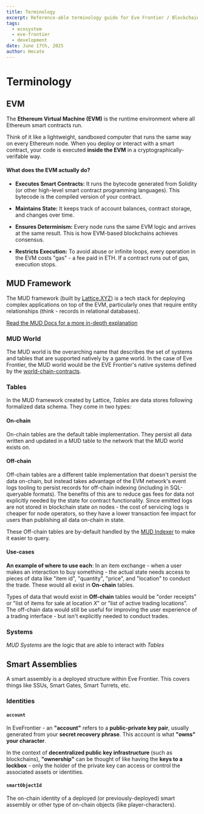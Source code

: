 ```yaml
---
title: Terminology
excerpt: Reference-able terminology guide for Eve Frontier / Blockchain
tags:
  - ecosystem
  - eve-frontier
  - development
date: June 17th, 2025
author: Hecate
---
```

# Terminology

## EVM

The **Ethereum Virtual Machine (EVM)** is the runtime environment where all Ethereum smart contracts run.

Think of it like a lightweight, sandboxed computer that runs the same way on every Ethereum node. When you deploy or interact with a smart contract, your code is executed **inside the EVM** in a cryptographically-verifable way.

#### What does the EVM actually do?

- **Executes Smart Contracts:** It runs the bytecode generated from Solidity (or other high-level smart contract programming languages). This bytecode is the compiled version of your contract.

- **Maintains State:** It keeps track of account balances, contract storage, and changes over time.

- **Ensures Determinism:** Every node runs the same EVM logic and arrives at the same result. This is how EVM-based blockchains achieves consensus.

- **Restricts Execution:** To avoid abuse or infinite loops, every operation in the EVM costs "gas" - a fee paid in ETH. If a contract runs out of gas, execution stops.

## MUD Framework

The MUD framework (built by [Lattice.XYZ](https://lattice.xyz/)) is a tech stack for deploying complex applications on top of the EVM, particularly ones that require entity relationships (think - records in relational databases).

[Read the MUD Docs for a more in-depth explanation](https://mud.dev/introduction)

### MUD World

The MUD world is the overarching name that describes the set of systems and tables that are supported natively by a game world. In the case of Eve Frontier, the MUD world would be the EVE Frontier's native systems defined by the [world-chain-contracts](https://github.com/projectawakening/world-chain-contracts).

### Tables

In the MUD framework created by Lattice, _Tables_ are data stores following formalized data schema. They come in two types:
#### On-chain

On-chain tables are the default table implementation. They persist all data written and updated in a MUD table to the network that the MUD world exists on.

#### Off-chain

Off-chain tables are a different table implementation that doesn't persist the data on-chain, but instead takes advantage of the EVM network's event logs tooling to persist records for off-chain indexing (including in SQL-queryable formats). The benefits of this are to reduce gas fees for data not explicitly needed by the state for contract functionality. Since emitted logs are not stored in blockchain state on nodes - the cost of servicing logs is cheaper for node operators, so they have a lower transaction fee impact for users than publishing all data on-chain in state.

These Off-chain tables are by-default handled by the [MUD Indexer](https://mud.dev/indexer) to make it easier to query.

#### Use-cases

**An example of where to use each**:
In an item exchange - when a user makes an interaction to buy something - the actual state needs access to pieces of data like "item id", "quantity", "price", and "location" to conduct the trade. These would all exist in **On-chain** tables.

Types of data that would exist in **Off-chain** tables would be "order receipts" or "list of items for sale at location _X_" or "list of active trading locations". The off-chain data would still be useful for improving the user experience of a trading interface - but isn't explicitly needed to conduct trades.

### Systems

_MUD Systems_ are the logic that are able to interact with _Tables_

## Smart Assemblies

A smart assembly is a deployed structure within Eve Frontier. This covers things like SSUs, Smart Gates, Smart Turrets, etc.
### Identities
#### `account`
In EveFrontier - an **"account"** refers to a **public-private key pair**, usually generated from your **secret recovery phrase**. This account is what **"owns" your character**.

In the context of **decentralized public key infrastructure** (such as blockchains), **"ownership"** can be thought of like having the **keys to a lockbox** - only the holder of the private key can access or control the associated assets or identities.
#### `smartObjectId`
The on-chain identity of a deployed (or previously-deployed) smart assembly or other type of on-chain objects (like player-characters).



